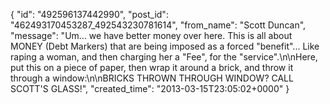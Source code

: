  {
   "id": "492596137442990",
   "post_id": "462493170453287_492543230781614",
   "from_name": "Scott Duncan",
   "message": "Um... we have better money over here. This is all about MONEY (Debt Markers) that are being imposed as a forced \"benefit\"... Like raping a woman, and then charging her a \"Fee\", for the \"service\".\n\nHere, put this on a piece of paper, then wrap it around a brick, and throw it through a window:\n\nBRICKS THROWN THROUGH WINDOW? CALL SCOTT'S GLASS!",
   "created_time": "2013-03-15T23:05:02+0000"
 }
